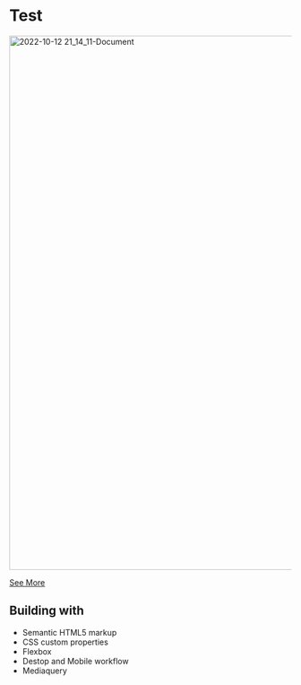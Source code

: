 # Test

<img width="952" alt="2022-10-12 21_14_11-Document" src="https://user-images.githubusercontent.com/63516391/195428606-a06fb565-ecb5-42f5-bb80-ba39dd6eff2a.png">


<a href="https://dzoni19.github.io/todo-list/">See More</a>

## Building with

- Semantic HTML5 markup
- CSS custom properties
- Flexbox
- Destop and Mobile workflow
- Mediaquery
